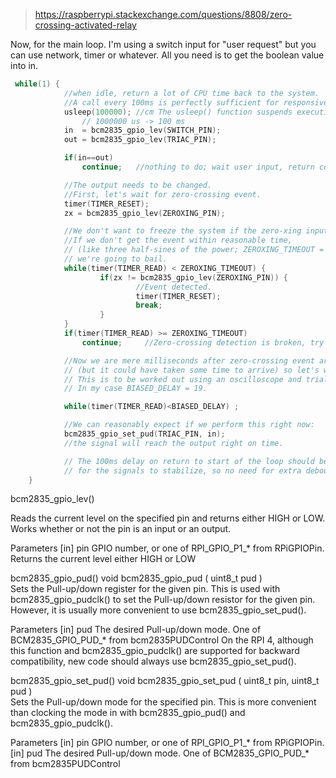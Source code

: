 >https://raspberrypi.stackexchange.com/questions/8808/zero-crossing-activated-relay
>
Now, for the main loop. I'm using a switch input for "user request" but you can use network, timer or whatever. All you need is to get the boolean value into in.



```cpp
 while(1) {
            //when idle, return a lot of CPU time back to the system. 
            //A call every 100ms is perfectly sufficient for responsive reaction.
            usleep(100000); //cm The usleep() function suspends execution of the calling thread for (at least) usec microseconds. 
                // 1000000 us -> 100 ms
            in  = bcm2835_gpio_lev(SWITCH_PIN);
            out = bcm2835_gpio_lev(TRIAC_PIN);

            if(in==out) 
                continue;   //nothing to do; wait user input, return control to system.

            //The output needs to be changed.
            //First, let's wait for zero-crossing event.
            timer(TIMER_RESET);
            zx = bcm2835_gpio_lev(ZEROXING_PIN);

            //We don't want to freeze the system if the zero-xing input is broken.
            //If we don't get the event within reasonable time, 
            // (like three half-sines of the power; ZEROXING_TIMEOUT = 70)
            // we're going to bail.
            while(timer(TIMER_READ) < ZEROXING_TIMEOUT) {
                    if(zx != bcm2835_gpio_lev(ZEROXING_PIN)) {
                            //Event detected.                  
                            timer(TIMER_RESET);
                            break;
                    }
            }
            if(timer(TIMER_READ) >= ZEROXING_TIMEOUT) 
                continue;     //Zero-crossing detection is broken, try again soon.

            //Now we are mere milliseconds after zero-crossing event arrived
            // (but it could have taken some time to arrive) so let's wait for the next one, making adjustments for the system delay.
            // This is to be worked out using an oscilloscope and trial and error.
            // In my case BIASED_DELAY = 19.

            while(timer(TIMER_READ)<BIASED_DELAY) ;

            //We can reasonably expect if we perform this right now:
            bcm2835_gpio_set_pud(TRIAC_PIN, in);
            //the signal will reach the output right on time.

            // The 100ms delay on return to start of the loop should be enough 
            // for the signals to stabilize, so no need for extra debouncing.
    }


```

 bcm2835_gpio_lev()
 
 Reads the current level on the specified pin and returns either HIGH or LOW. Works whether or not the pin is an input or an output.
 
 Parameters
 [in]	pin	GPIO number, or one of RPI_GPIO_P1_* from RPiGPIOPin.
 Returns
 the current level either HIGH or LOW
 
 bcm2835_gpio_pud()
 void bcm2835_gpio_pud	(	uint8_t 	pud	)	
 Sets the Pull-up/down register for the given pin. This is used with bcm2835_gpio_pudclk() to set the Pull-up/down resistor for the given pin. 
 However, it is usually more convenient to use bcm2835_gpio_set_pud().
 
 Parameters
 [in]	pud	The desired Pull-up/down mode. One of BCM2835_GPIO_PUD_* from bcm2835PUDControl On the RPI 4, although this 
 function and bcm2835_gpio_pudclk() are supported for backward compatibility, new code should always use bcm2835_gpio_set_pud().
 
  bcm2835_gpio_set_pud()
 void bcm2835_gpio_set_pud	(	uint8_t 	pin, uint8_t 	pud )		
 Sets the Pull-up/down mode for the specified pin. This is more convenient than clocking the mode in 
 with bcm2835_gpio_pud() and bcm2835_gpio_pudclk().
 
 Parameters
 [in]	pin	GPIO number, or one of RPI_GPIO_P1_* from RPiGPIOPin.
 [in]	pud	The desired Pull-up/down mode. One of BCM2835_GPIO_PUD_* from bcm2835PUDControl
